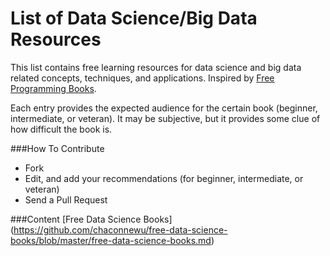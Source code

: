 List of Data Science/Big Data Resources
======================
This list contains free learning resources for data science and big data related concepts, techniques, and applications. Inspired by [Free Programming Books](https://github.com/vhf/free-programming-books).

Each entry provides the expected audience for the certain book (beginner, intermediate, or veteran). It may be subjective, but it provides some clue of how difficult the book is.


###How To Contribute
- Fork
- Edit, and add your recommendations (for beginner, intermediate, or veteran) 
- Send a Pull Request


###Content
[Free Data Science Books] (https://github.com/chaconnewu/free-data-science-books/blob/master/free-data-science-books.md)
